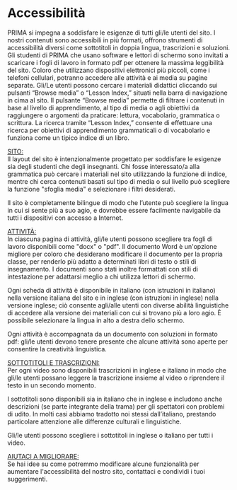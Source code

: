 # Accessibilità

PRIMA si impegna a soddisfare le esigenze di tutti gli/le utenti del sito. I nostri contenuti sono accessibili in più formati, offrono strumenti di accessibilità diversi come sottotitoli in doppia lingua, trascrizioni e soluzioni. Gli studenti di PRIMA che usano software e lettori di schermo sono invitati a scaricare i fogli di lavoro in formato pdf per ottenere la massima leggibilità del sito. Coloro che utilizzano dispositivi elettronici più piccoli, come i telefoni cellulari, potranno accedere alle attività e ai media su pagine separate. Gli/Le utenti possono cercare i materiali didattici cliccando sui pulsanti “Browse media” o “Lesson Index,” situati nella barra di navigazione in cima al sito. Il pulsante “Browse media” permette di filtrare i contenuti in base al livello di apprendimento, al tipo di media o agli obiettivi da raggiungere o argomenti da praticare: lettura, vocabolario, grammatica o scrittura. La ricerca tramite “Lesson Index,” consente di effettuare una ricerca per obiettivi di apprendimento grammaticali o di vocabolario e funziona come un tipico indice di un libro. 
 
<ins>SITO:</ins>  
Il layout del sito è intenzionalmente progettato per soddisfare le esigenze sia degli studenti che degli insegnanti. Chi fosse interessato/a alla grammatica può cercare i materiali nel sito utilizzando la funzione di indice, mentre chi cerca contenuti basati sul tipo di media o sul livello può scegliere la funzione "sfoglia media" e selezionare i filtri desiderati. 
 
Il sito è completamente bilingue di modo che l’utente può scegliere la lingua in cui si sente più a suo agio, e dovrebbe essere facilmente navigabile da tutti i dispositivi con accesso a Internet. 
 
<ins>ATTIVITÀ:</ins>  
In ciascuna pagina di attività, gli/le utenti possono scegliere tra fogli di lavoro disponibili come "docx" o "pdf". Il documento Word è un'opzione migliore per coloro che desiderano modificare il documento per la propria classe, per renderlo più adatto a determinati libri di testo o stili di insegnamento. I documenti sono stati inoltre formattati con stili di intestazione per adattarsi meglio a chi utilizza lettori di schermo. 
 
Ogni scheda di attività è disponibile in italiano (con istruzioni in italiano) nella versione italiana del sito e in inglese (con istruzioni in inglese) nella versione inglese; ciò consente agli/alle utenti con diverse abilità linguistiche di accedere alla versione dei materiali con cui si trovano più a loro agio. È possibile selezionare la lingua in alto a destra dello schermo. 
 
Ogni attività è accompagnata da un documento con soluzioni in formato pdf: gli/le utenti devono tenere presente che alcune attività sono aperte per consentire la creatività linguistica.  
 
<ins>SOTTOTITOLI E TRASCRIZIONI:</ins>  
Per ogni video sono disponibili trascrizioni in inglese e italiano in modo che gli/le utenti possano leggere la trascrizione insieme al video o riprendere il testo in un secondo momento. 
 
I sottotitoli sono disponibili sia in italiano che in inglese e includono anche descrizioni (se parte integrante della trama) per gli spettatori con problemi di udito. In molti casi abbiamo tradotto noi stessi dall’italiano, prestando particolare attenzione alle differenze culturali e linguistiche. 
 
Gli/le utenti possono scegliere i sottotitoli in inglese o italiano per tutti i video. 
 
<ins>AIUTACI A MIGLIORARE:</ins>  
Se hai idee su come potremmo modificare alcune funzionalità per aumentare l'accessibilità del nostro sito, contattaci e condividi i tuoi suggerimenti. 
